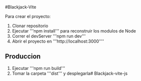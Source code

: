 #Blackjack-Vite

Para crear el proyecto:

1. Clonar repositorio
2. Ejecutar '''npm install''' para reconstruir los modulos de Node 
3. Correr el devServer '''npm run dev'''
4. Abrir el proyecto en '''http://localhost:3000''''

## Produccion

1. Ejecutar '''npm run build'''
2. Tomar la carpeta '''dist''' y desplegarla# Blackjack-vite-js
